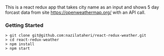 This is a react redux app that takes city name as an input and shows 5 day forcast data from site https://openweathermap.org/ with an API call.

### Getting Started

```
> git clone git@github.com:nazilataheri/react-redux-weather.git
> cd react-redux-weather
> npm install
> npm start
```

